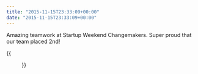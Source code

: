 ```yaml
---
title: "2015-11-15T23:33:09+00:00"
date: "2015-11-15T23:33:09+00:00"
---
```


Amazing teamwork at Startup Weekend Changemakers. Super proud that our team placed 2nd!

{{<figure src="/img/microposts/old/CT48bUWWUAAAcfJ.jpg" alt="Startup Weekend Brussels Team">}}
